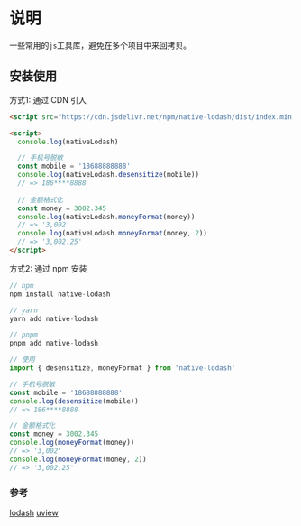 # 说明
一些常用的`js`工具库，避免在多个项目中来回拷贝。
## 安装使用
方式1: 通过 CDN 引入
```html
<script src="https://cdn.jsdelivr.net/npm/native-lodash/dist/index.min.js"></script>

<script>
  console.log(nativeLodash)

  // 手机号脱敏
  const mobile = '18688888888'
  console.log(nativeLodash.desensitize(mobile))
  // => 186****8888
  
  // 金额格式化
  const money = 3002.345
  console.log(nativeLodash.moneyFormat(money))
  // => '3,002'
  console.log(nativeLodash.moneyFormat(money, 2))
  // => '3,002.25'
</script>
```
方式2: 通过 npm 安装
```javascript
// npm
npm install native-lodash

// yarn
yarn add native-lodash

// pnpm
pnpm add native-lodash

// 使用
import { desensitize, moneyFormat } from 'native-lodash'

// 手机号脱敏
const mobile = '18688888888'
console.log(desensitize(mobile))
// => 186****8888

// 金额格式化
const money = 3002.345
console.log(moneyFormat(money))
// => '3,002'
console.log(moneyFormat(money, 2))
// => '3,002.25'
```
### 参考
[lodash](https://lodash.com)
[uview](https://www.uviewui.com)
